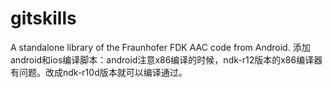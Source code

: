 # gitskills
A standalone library of the Fraunhofer FDK AAC code from Android. 
添加android和ios编译脚本：android注意x86编译的时候，ndk-r12版本的x86编译器有问题。改成ndk-r10d版本就可以编译通过。
